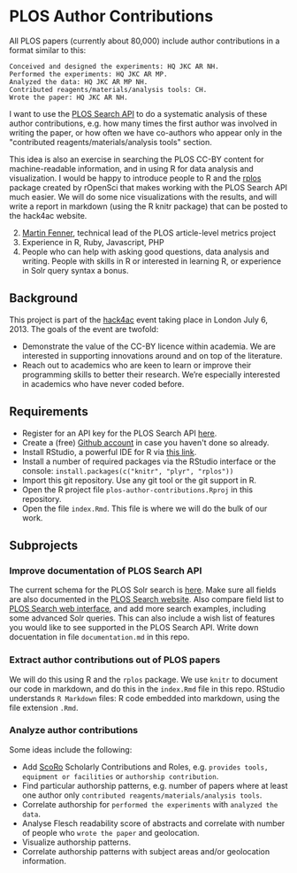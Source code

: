 PLOS Author Contributions
=========================

All PLOS papers (currently about 80,000) include author contributions in a format similar to this:

    Conceived and designed the experiments: HQ JKC AR NH. 
    Performed the experiments: HQ JKC AR MP. 
    Analyzed the data: HQ JKC AR MP NH. 
    Contributed reagents/materials/analysis tools: CH. 
    Wrote the paper: HQ JKC AR NH.

I want to use the [PLOS Search API](http://api.plos.org/solr/faq/) to do a systematic analysis of these author contributions, e.g. how many times the first author was involved in writing the paper, or how often we have co-authors who appear only in the "contributed reagents/materials/analysis tools" section.

This idea is also an exercise in searching the PLOS CC-BY content for machine-readable information, and in using R for data analysis and visualization. I would be happy to introduce people to R and the [rplos](http://ropensci.github.io/rplos/) package created by rOpenSci that makes working with the PLOS Search API much easier. We will do some nice visualizations with the results, and will write a report in markdown (using the R knitr package) that can be posted to the hack4ac website.

2. [Martin Fenner](https://twitter.com/mfenner), technical lead of the PLOS article-level metrics project
3. Experience in R, Ruby, Javascript, PHP
4. People who can help with asking good questions, data analysis and writing. People with skills in R or interested in learning R, or experience in Solr query syntax a bonus. 

Background
----------

This project is part of the [hack4ac](http://hack4ac.com) event taking place in London July 6, 2013. The goals of the event are twofold:

* Demonstrate the value of the CC-BY licence within academia. We are interested in supporting innovations around and on top of the literature.
* Reach out to academics who are keen to learn or improve their programming skills to better their research. We’re especially interested in academics who have never coded before.

Requirements
------------

* Register for an API key for the PLOS Search API [here](http://api.plos.org/registration/).
* Create a (free) [Github account](https://github.com) in case you haven't done so already.
* Install RStudio, a powerful IDE for R via [this link](http://www.rstudio.com/ide/download/).
* Install a number of required packages via the RStudio interface or the console: `install.packages(c("knitr", "plyr", "rplos"))`
* Import this git repository. Use any git tool or the git support in R. 
* Open the R project file `plos-author-contributions.Rproj` in this repository.
* Open the file `index.Rmd`. This file is where we will do the bulk of our work.

Subprojects
-----------

### Improve documentation of PLOS Search API

The current schema for the PLOS Solr search is [here](schema.xml). Make sure all fields are also documented in the [PLOS Search website](http://api.plos.org/solr/search-fields/). Also compare field list to [PLOS Search web interface](http://www.plosone.org/search/advanced), and add more search examples, including some advanced Solr queries. This can also include a wish list of features you would like to see supported in the PLOS Search API. Write down docuentation in file `documentation.md` in this repo.

### Extract author contributions out of PLOS papers

We will do this using R and the `rplos` package. We use `knitr` to document our code in markdown, and do this in the `index.Rmd` file in this repo. RStudio understands `R Markdown` files: R code embedded into markdown, using the file extension `.Rmd`. 

### Analyze author contributions

Some ideas include the following:

* Add [ScoRo](http://www.essepuntato.it/lode/http://purl.org/spar/scoro) Scholarly Contributions and Roles, e.g. `provides tools, equipment or facilities` or `authorship contribution`.
* Find particular authorship patterns, e.g. number of papers where at least one author only `contributed reagents/materials/analysis tools`.
* Correlate authorship for `performed the experiments` with `analyzed the data`.
* Analyse Flesch readability score of abstracts and correlate with number of people who `wrote the paper` and geolocation.
* Visualize authorship patterns.
* Correlate authorship patterns with subject areas and/or geolocation information.
